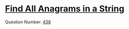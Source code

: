 # <a href="https://leetcode.com/problems/find-all-anagrams-in-a-string/description/">Find All Anagrams in a String</a>

Question Number: <a href="https://leetcode.com/problems/find-all-anagrams-in-a-string/description/">438</a>



